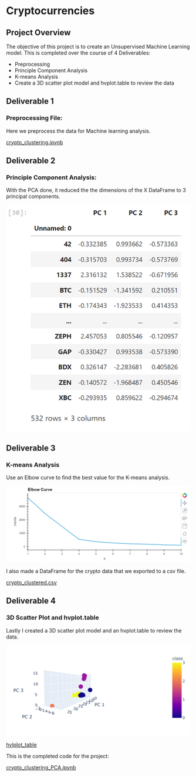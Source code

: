 # Cryptocurrencies

## Project Overview

The objective of this project is to create an Unsupervised Machine Learning model. This is completed over the course of 4 Deliverables: 
* Preprocessing
* Principle Component Analysis
* K-means Analysis
* Create a 3D scatter plot model and hvplot.table to review the data

## Deliverable 1

### Preprocessing File:

Here we preprocess the data for Machine learning analysis.

[crypto_clustering.ipynb](./crypto_clustering.ipynb)

## Deliverable 2

### Principle Component Analysis:

With the PCA done, it reduced the the dimensions of the X DataFrame to 3 principal components.

![pca_df](./Resources/pca_1.png)

## Deliverable 3

### K-means Analysis

Use an Elbow curve to find the best value for the K-means analysis.

![K-Means](./Resources/kmeans_1.png)

I also made a DataFrame for the crypto data that we exported to a csv file.

[crypto_clustered.csv](./crypto_clustered.csv)

## Deliverable 4

### 3D Scatter Plot and hvplot.table

Lastly I created a 3D scatter plot model and an hvplot.table to review the data.

![3DModel](./Resources/3dModel.png)

[hvlplot_table](./Resources/hvplot_table.html)

This is the completed code for the project:

[crypto_clustering_PCA.ipynb](./crypto_clustering_PCA.ipynb)